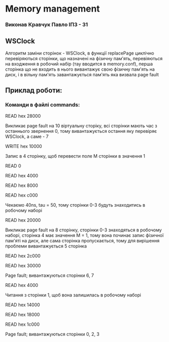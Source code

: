 # Memory management

### Виконав Кравчук Павло ІПЗ - 31

## WSClock

Алгоритм заміни сторінок - WSClock, в функції replacePage циклічно перевіряються сторінки, що назначені на фізичну пам'ять, перевіяються на входження в робочий набір (тау вводится в memory.conf), перша сторінка що не входить в нього вивантажує свою фізичну пам'ять на диск, і в вільну пам'ять завантажується пам'ять яка визвала page fault

## Приклад роботи:

### Команди в файлі commands:

READ hex 28000

Викликає page fault на 10 віртуальну сторіку, всі сторінки мають час з останнього звернення 0, тому вивантажується остання яку перевіряє WSClock, а саме - 7

WRITE hex 10000

Запис в 4 сторінку, щоб перевести поле M сторінки в значення 1

READ 0

READ hex 4000

READ hex 8000

READ hex c000

Чекаємо 40ns, tau = 50, тому сторінки 0-3 будуть знаходитись в робочому наборі

READ hex 20000

Викликає page fault на 8 сторінку, сторінки 0-3 знаходяться в робочому наборі, сторінка 4 має значення M = 1, тому вона починає запис фізичної пам'яті на диск, але сама сторінка пропускається, тому для вирішення проблеми вивантажується 5 сторінка

READ hex 2c000

READ hex 30000

Page fault; вивантажуються сторінки 6, 7

READ hex 4000

Читання з сторінки 1, щоб вона залишилась в робочому наборі

READ hex 14000

READ hex 18000

READ hex 1c000

Page fault; вивантажуються сторінки 0, 2, 3